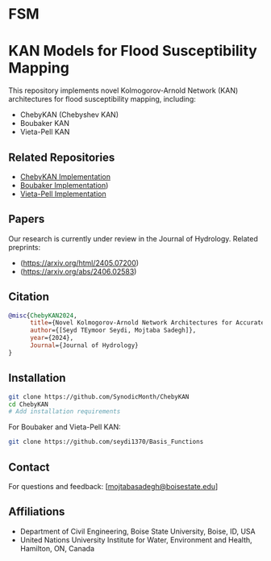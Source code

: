 # FSM
# KAN Models for Flood Susceptibility Mapping

This repository implements novel Kolmogorov-Arnold Network (KAN) architectures for flood susceptibility mapping, including:
- ChebyKAN (Chebyshev KAN)
- Boubaker KAN
- Vieta-Pell KAN

## Related Repositories
- [ChebyKAN Implementation](https://github.com/SynodicMonth/ChebyKAN)
- [Boubaker Implementation](https://github.com/seydi1370/Basis_Functions/blob/main/Boubaker.py))
- [Vieta-Pell Implementation](https://github.com/seydi1370/Basis_Functions/blob/main/VietaPell.py)
## Papers
Our research is currently under review in the Journal of Hydrology. Related preprints:
- (https://arxiv.org/html/2405.07200)
- (https://arxiv.org/abs/2406.02583)

## Citation

```bibtex
@misc{ChebyKAN2024,
      title={Novel Kolmogorov-Arnold Network Architectures for Accurate Flood Susceptibility Mapping: A Comparative Study},
      author={[Seyd TEymoor Seydi, Mojtaba Sadegh]},
      year={2024},
      Journal={Journal of Hydrology}
}
```

## Installation

```bash
git clone https://github.com/SynodicMonth/ChebyKAN
cd ChebyKAN
# Add installation requirements
```

For Boubaker and Vieta-Pell KAN:
```bash
git clone https://github.com/seydi1370/Basis_Functions
```

## Contact

For questions and feedback: [mojtabasadegh@boisestate.edu]

## Affiliations
- Department of Civil Engineering, Boise State University, Boise, ID, USA
- United Nations University Institute for Water, Environment and Health, Hamilton, ON, Canada
